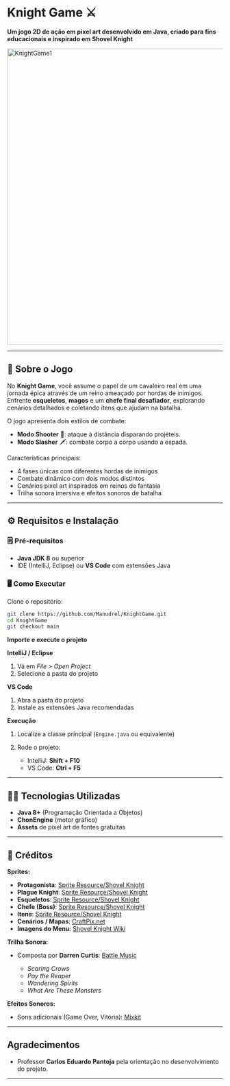 
# Knight Game ⚔️

**Um jogo 2D de ação em pixel art desenvolvido em Java, criado para fins educacionais e inspirado em Shovel Knight**

<img width="1126" height="691" alt="KnightGame1" src="https://github.com/user-attachments/assets/e22594a7-d52b-4e80-8076-7a1608c5dad3" />

---


## 📖 Sobre o Jogo

No **Knight Game**, você assume o papel de um cavaleiro real em uma jornada épica através de um reino ameaçado por hordas de inimigos.
Enfrente **esqueletos**, **magos** e um **chefe final desafiador**, explorando cenários detalhados e coletando itens que ajudam na batalha.

O jogo apresenta dois estilos de combate:

* **Modo Shooter** 🎯: ataque à distância disparando projéteis.
* **Modo Slasher** 🗡️: combate corpo a corpo usando a espada.

Características principais:

* 4 fases únicas com diferentes hordas de inimigos
* Combate dinâmico com dois modos distintos
* Cenários pixel art inspirados em reinos de fantasia
* Trilha sonora imersiva e efeitos sonoros de batalha

---

## ⚙️ Requisitos e Instalação

### 🗒️ Pré-requisitos

* **Java JDK 8** ou superior
* IDE (IntelliJ, Eclipse) ou **VS Code** com extensões Java

### 🖥️ Como Executar

Clone o repositório:

```bash
git clone https://github.com/Manudrel/KnightGame.git
cd KnightGame
git checkout main
```

**Importe e execute o projeto**

**IntelliJ / Eclipse**

1. Vá em *File > Open Project*
2. Selecione a pasta do projeto

**VS Code**

1. Abra a pasta do projeto
2. Instale as extensões Java recomendadas

**Execução**

1. Localize a classe principal (`Engine.java` ou equivalente)
2. Rode o projeto:

   * IntelliJ: **Shift + F10**
   * VS Code: **Ctrl + F5**

---

## 👨‍💻 Tecnologias Utilizadas

* **Java 8+** (Programação Orientada a Objetos)
* **ChonEngine** (motor gráfico)
* **Assets** de pixel art de fontes gratuitas

--- 

## 📜 Créditos

**Sprites:**

* **Protagonista**: [Sprite Resource/Shovel Knight](https://www.spriters-resource.com/fullview/129671)
* **Plague Knight**: [Sprite Resource/Shovel Knight](https://www.spriters-resource.com/fullview/77380)
* **Esqueletos**: [Sprite Resource/Shovel Knight](https://www.spriters-resource.com/pc_computer/shovelknight/sheet/67157)
* **Chefe (Boss)**: [Sprite Resource/Shovel Knight](https://www.spriters-resource.com/fullview/67063)
* **Itens**: [Sprite Resource/Shovel Knight](https://www.spriters-resource.com/fullview/129671)
* **Cenários / Mapas**: [CraftPix.net](https://craftpix.net/freebies/free-pixel-art-fantasy-2d-battlegrounds/)
* **Imagens do Menu**: [Shovel Knight Wiki](https://shovelknight.fandom.com/wiki/King_Knight)

**Trilha Sonora:**

* Composta por **Darren Curtis**: [Battle Music](https://www.darrencurtismusic.com/battle-music)

  * *Scaring Crows*
  * *Pay the Reaper*
  * *Wandering Spirits*
  * *What Are These Monsters*

**Efeitos Sonoros:**

* Sons adicionais (Game Over, Vitória): [Mixkit](https://mixkit.co/free-sound-effects/game)

---

## Agradecimentos

* Professor **Carlos Eduardo Pantoja** pela orientação no desenvolvimento do projeto.

---
